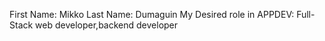 First Name: Mikko 
Last Name: Dumaguin
My Desired role in APPDEV: Full-Stack web developer,backend developer
